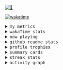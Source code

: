[![🐙](https://hits.seeyoufarm.com/api/count/incr/badge.svg?url=https%3A%2F%2Fgithub.com%2Fktnkk%2Fhit-counter&count_bg=%23070707&title_bg=%23070707&icon=&icon_color=%23E7E7E7&title=visitors&edge_flat=true)](https://hits.seeyoufarm.com)

[![wakatime](https://wakatime.com/badge/user/43ee8060-219a-4cc8-b7a0-9a681ab5a8a7.svg)](https://wakatime.com/@43ee8060-219a-4cc8-b7a0-9a681ab5a8a7)

<details>
  <summary> <samp>my metrics</samp></summary>
  
  <br>
  
 ![🐳](https://github.com/kkhys/kkhys/blob/main/github-metrics.svg)
  
  ***
</details>

<details>
  <summary> <samp>wakaTime stats</samp></summary>
  
  <br>
  
<!--START_SECTION:waka-->
![Code Time](http://img.shields.io/badge/Code%20Time-2%2C101%20hrs%208%20mins-blue)

**🐱 My GitHub Data** 

> 📦 4.9 MB Used in GitHub's Storage 
 > 
> 🏆 1,316 Contributions in the Year 2023
 > 
> 💼 Opted to Hire
 > 
> 📜 9 Public Repositories 
 > 
> 🔑 23 Private Repositories 
 > 
**I'm an Early 🐤** 

```text
🌞 Morning                4683 commits        █████████░░░░░░░░░░░░░░░░   37.64 % 
🌆 Daytime                2574 commits        █████░░░░░░░░░░░░░░░░░░░░   20.69 % 
🌃 Evening                3888 commits        ████████░░░░░░░░░░░░░░░░░   31.25 % 
🌙 Night                  1297 commits        ███░░░░░░░░░░░░░░░░░░░░░░   10.42 % 
```
📅 **I'm Most Productive on Monday** 

```text
Monday                   2006 commits        ████░░░░░░░░░░░░░░░░░░░░░   16.12 % 
Tuesday                  1837 commits        ████░░░░░░░░░░░░░░░░░░░░░   14.76 % 
Wednesday                1858 commits        ████░░░░░░░░░░░░░░░░░░░░░   14.93 % 
Thursday                 1765 commits        ████░░░░░░░░░░░░░░░░░░░░░   14.19 % 
Friday                   1748 commits        ████░░░░░░░░░░░░░░░░░░░░░   14.05 % 
Saturday                 1568 commits        ███░░░░░░░░░░░░░░░░░░░░░░   12.60 % 
Sunday                   1660 commits        ███░░░░░░░░░░░░░░░░░░░░░░   13.34 % 
```


📊 **This Week I Spent My Time On** 

```text
🕑︎ Time Zone: Asia/Tokyo

💬 Programming Languages: 
Other                    43 hrs 40 mins      █████████████████░░░░░░░░   68.86 % 
TypeScript               7 hrs 10 mins       ███░░░░░░░░░░░░░░░░░░░░░░   11.30 % 
Java                     5 hrs 12 mins       ██░░░░░░░░░░░░░░░░░░░░░░░   08.21 % 
SQL                      2 hrs 12 mins       █░░░░░░░░░░░░░░░░░░░░░░░░   03.47 % 
MDX                      1 hr 31 mins        █░░░░░░░░░░░░░░░░░░░░░░░░   02.40 % 

🔥 Editors: 
Chrome                   43 hrs 40 mins      █████████████████░░░░░░░░   68.86 % 
IntelliJ                 12 hrs 2 mins       █████░░░░░░░░░░░░░░░░░░░░   18.97 % 
WebStorm                 6 hrs 6 mins        ██░░░░░░░░░░░░░░░░░░░░░░░   09.63 % 
DataGrip                 1 hr 36 mins        █░░░░░░░░░░░░░░░░░░░░░░░░   02.54 % 

💻 Operating System: 
Mac                      63 hrs 25 mins      █████████████████████████   100.00 % 
```


 Last Updated on 2023/12/07 18:36:55 UTC
<!--END_SECTION:waka-->
  
  ***
</details>


<details>
  <summary> <samp>now playing</samp></summary>
  
  <br>
 
 [![🐟](https://spotify-github-profile.vercel.app/api/view?uid=31ryofms4dnv7mrohhepo4c4zgqu&cover_image=true&theme=default&show_offline=false&background_color=121212&bar_color=53b14f&bar_color_cover=false)](https://open.spotify.com/user/31ryofms4dnv7mrohhepo4c4zgqu)
  
  ***
</details>

<details>
  <summary> <samp>github readme stats</samp></summary>
  
  <br>
  
 <p align="left"> 
  <img alt="🐠" src="https://github-readme-stats.vercel.app/api?username=kkhys&count_private=true&show_icons=true&theme=dark&include_all_commits=true" />
  <img alt="🐟" src="https://github-readme-stats.vercel.app/api/top-langs/?username=kkhys&layout=compact&theme=dark&langs_count=10&hide=HTML,CSS,SCSS" />
</p>
  
  ***
</details>

<details>
  <summary> <samp>profile trophies</samp></summary>
  
  <br>
  
  [![🐬](https://github-profile-trophy.vercel.app/?username=kkhys&rank=SECRET,SSS,SS,S,AAA,AA,A&theme=darkhub&row=1&margin-w=10&no-bg=true)](https://github.com/ryo-ma/github-profile-trophy)
  
  ***
</details>

<details>
  <summary> <samp>summary cards</samp></summary>
  
  <br>
  
  ![🐋](https://github-profile-summary-cards.vercel.app/api/cards/profile-details?username=kkhys&theme=github_dark)
  ![🦑](https://github-profile-summary-cards.vercel.app/api/cards/repos-per-language?username=kkhys&theme=github_dark)
  ![🦭](https://github-profile-summary-cards.vercel.app/api/cards/most-commit-language?username=kkhys&theme=github_dark)
  ![🦀](https://github-profile-summary-cards.vercel.app/api/cards/stats?username=kkhys&theme=github_dark)
  ![🦈](https://github-profile-summary-cards.vercel.app/api/cards/productive-time?username=kkhys&theme=github_dark)
  
  ***
</details>

<details>
  <summary> <samp>streak stats</samp></summary>
  
  <br>
  
  [![🐠](http://github-readme-streak-stats.herokuapp.com?user=kkhys&theme=dark)](https://git.io/streak-stats)
  
  ***
</details>

<details>
  <summary> <samp>activity graph</samp></summary>
  
  <br>
  
  [![🐡](https://github-readme-activity-graph.cyclic.app/graph?username=kkhys&theme=xcode)](https://github.com/ashutosh00710/github-readme-activity-graph)
  
  ***
</details>
